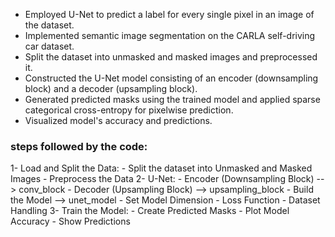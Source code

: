 <ul>
  <li>Employed U-Net to predict a label for every single pixel in an image of the dataset.</li>
  <li>Implemented semantic image segmentation on the CARLA self-driving car dataset.</li>
  <li>Split the dataset into unmasked and masked images and preprocessed it.</li>
  <li>Constructed the U-Net model consisting of an encoder (downsampling block) and a decoder (upsampling block).</li>
  <li>Generated predicted masks using the trained model and applied sparse categorical cross-entropy for pixelwise prediction.</li>
  <li>Visualized model's accuracy and predictions.</li>
</ul>


### steps followed by the code:

1- Load and Split the Data:
    - Split the dataset into Unmasked and Masked Images
    - Preprocess the Data
2- U-Net:
    - Encoder (Downsampling Block) --> conv_block
    - Decoder (Upsampling Block) --> upsampling_block
    - Build the Model --> unet_model
    - Set Model Dimension
    - Loss Function
    - Dataset Handling
3- Train the Model:
    - Create Predicted Masks
    - Plot Model Accuracy
    - Show Predictions


